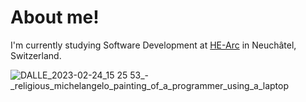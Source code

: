 

# About me!


I'm currently studying Software Development at [HE-Arc](https://github.com/HE-Arc) in Neuchâtel, Switzerland. 

![DALLE_2023-02-24_15 25 53_-_religious_michelangelo_painting_of_a_programmer_using_a_laptop](https://user-images.githubusercontent.com/81307181/227205436-439162ba-f242-48b0-8494-ef3875f03d79.png)
